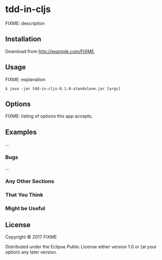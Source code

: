# tdd-in-cljs

FIXME: description

## Installation

Download from http://example.com/FIXME.

## Usage

FIXME: explanation

    $ java -jar tdd-in-cljs-0.1.0-standalone.jar [args]

## Options

FIXME: listing of options this app accepts.

## Examples

...

### Bugs

...

### Any Other Sections
### That You Think
### Might be Useful

## License

Copyright © 2017 FIXME

Distributed under the Eclipse Public License either version 1.0 or (at
your option) any later version.
